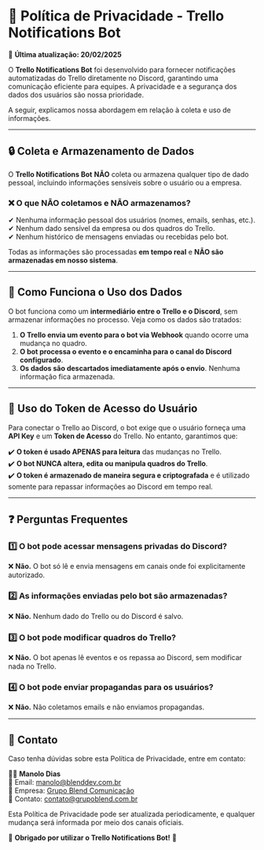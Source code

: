 # 📜 Política de Privacidade - Trello Notifications Bot  

🚀 **Última atualização: 20/02/2025**  

O **Trello Notifications Bot** foi desenvolvido para fornecer notificações automatizadas do Trello diretamente no Discord, garantindo uma comunicação eficiente para equipes. A privacidade e a segurança dos dados dos usuários são nossa prioridade.  

A seguir, explicamos nossa abordagem em relação à coleta e uso de informações.

---

## 🔒 Coleta e Armazenamento de Dados  

O **Trello Notifications Bot** **NÃO** coleta ou armazena qualquer tipo de dado pessoal, incluindo informações sensíveis sobre o usuário ou a empresa.  

### ❌ **O que NÃO coletamos e NÃO armazenamos?**  
✔ Nenhuma informação pessoal dos usuários (nomes, emails, senhas, etc.).  
✔ Nenhum dado sensível da empresa ou dos quadros do Trello.    
✔ Nenhum histórico de mensagens enviadas ou recebidas pelo bot.  

Todas as informações são processadas **em tempo real** e **NÃO são armazenadas em nosso sistema**.

---

## 🔄 Como Funciona o Uso dos Dados  

O bot funciona como um **intermediário entre o Trello e o Discord**, sem armazenar informações no processo. Veja como os dados são tratados:  

1. **O Trello envia um evento para o bot via Webhook** quando ocorre uma mudança no quadro.  
2. **O bot processa o evento e o encaminha para o canal do Discord configurado**.  
3. **Os dados são descartados imediatamente após o envio**. Nenhuma informação fica armazenada.  

---

## 🔑 Uso do Token de Acesso do Usuário  

Para conectar o Trello ao Discord, o bot exige que o usuário forneça uma **API Key** e um **Token de Acesso** do Trello. No entanto, garantimos que:  

✔️ **O token é usado APENAS para leitura** das mudanças no Trello.  
✔️ **O bot NUNCA altera, edita ou manipula quadros do Trello**.  
✔️ **O token é armazenado de maneira segura e criptografada** e é utilizado somente para repassar informações ao Discord em tempo real.  

---

## ❓ Perguntas Frequentes  

### 1️⃣ O bot pode acessar mensagens privadas do Discord?  
❌ **Não.** O bot só lê e envia mensagens em canais onde foi explicitamente autorizado.  

### 2️⃣ As informações enviadas pelo bot são armazenadas?  
❌ **Não.** Nenhum dado do Trello ou do Discord é salvo.  

### 3️⃣ O bot pode modificar quadros do Trello?  
❌ **Não.** O bot apenas lê eventos e os repassa ao Discord, sem modificar nada no Trello.  

### 4️⃣ O bot pode enviar propagandas para os usuários?  
❌ **Não.** Não coletamos emails e não enviamos propagandas.  

---

## 📩 Contato  

Caso tenha dúvidas sobre esta Política de Privacidade, entre em contato:  

👨‍💻 **Manolo Dias**  
📧 Email: [manolo@blenddev.com.br](mailto:manolo@blenddev.com.br)  
🏢 Empresa: [Grupo Blend Comunicação](https://grupoblend.com.br/)  
📧 Contato: [contato@grupoblend.com.br](mailto:contato@grupoblend.com.br)  

Esta Política de Privacidade pode ser atualizada periodicamente, e qualquer mudança será informada por meio dos canais oficiais.

🚀 **Obrigado por utilizar o Trello Notifications Bot!** 🎯  
